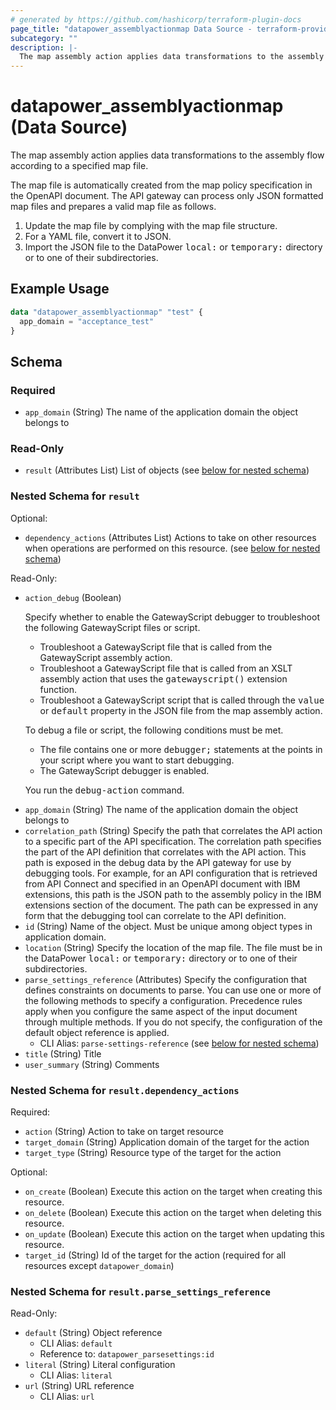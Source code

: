 ```yaml
---
# generated by https://github.com/hashicorp/terraform-plugin-docs
page_title: "datapower_assemblyactionmap Data Source - terraform-provider-datapower"
subcategory: ""
description: |-
  The map assembly action applies data transformations to the assembly flow according to a specified map file. The map file is automatically created from the map policy specification in the OpenAPI document. The API gateway can process only JSON formatted map files and prepares a valid map file as follows.Update the map file by complying with the map file structure.For a YAML file, convert it to JSON.Import the JSON file to the DataPower local: or temporary: directory or to one of their subdirectories.
---
```


# datapower_assemblyactionmap (Data Source)

The map assembly action applies data transformations to the assembly flow according to a specified map file. <p>The map file is automatically created from the map policy specification in the OpenAPI document. The API gateway can process only JSON formatted map files and prepares a valid map file as follows.</p><ol><li>Update the map file by complying with the map file structure.</li><li>For a YAML file, convert it to JSON.</li><li>Import the JSON file to the DataPower <tt>local:</tt> or <tt>temporary:</tt> directory or to one of their subdirectories.</li></ol>

## Example Usage

```terraform
data "datapower_assemblyactionmap" "test" {
  app_domain = "acceptance_test"
}
```

<!-- schema generated by tfplugindocs -->
## Schema

### Required

- `app_domain` (String) The name of the application domain the object belongs to

### Read-Only

- `result` (Attributes List) List of objects (see [below for nested schema](#nestedatt--result))

<a id="nestedatt--result"></a>
### Nested Schema for `result`

Optional:

- `dependency_actions` (Attributes List) Actions to take on other resources when operations are performed on this resource. (see [below for nested schema](#nestedatt--result--dependency_actions))

Read-Only:

- `action_debug` (Boolean) <p>Specify whether to enable the GatewayScript debugger to troubleshoot the following GatewayScript files or script.</p><ul><li>Troubleshoot a GatewayScript file that is called from the GatewayScript assembly action.</li><li>Troubleshoot a GatewayScript file that is called from an XSLT assembly action that uses the <tt>gatewayscript()</tt> extension function.</li><li>Troubleshoot a GatewayScript script that is called through the <tt>value</tt> or <tt>default</tt> property in the JSON file from the map assembly action.</li></ul><p>To debug a file or script, the following conditions must be met.</p><ul><li>The file contains one or more <tt>debugger;</tt> statements at the points in your script where you want to start debugging.</li><li>The GatewayScript debugger is enabled.</li></ul><p>You run the <tt>debug-action</tt> command.</p>
- `app_domain` (String) The name of the application domain the object belongs to
- `correlation_path` (String) Specify the path that correlates the API action to a specific part of the API specification. The correlation path specifies the part of the API definition that correlates with the API action. This path is exposed in the debug data by the API gateway for use by debugging tools. For example, for an API configuration that is retrieved from API Connect and specified in an OpenAPI document with IBM extensions, this path is the JSON path to the assembly policy in the IBM extensions section of the document. The path can be expressed in any form that the debugging tool can correlate to the API definition.
- `id` (String) Name of the object. Must be unique among object types in application domain.
- `location` (String) Specify the location of the map file. The file must be in the DataPower <tt>local:</tt> or <tt>temporary:</tt> directory or to one of their subdirectories.
- `parse_settings_reference` (Attributes) Specify the configuration that defines constraints on documents to parse. You can use one or more of the following methods to specify a configuration. Precedence rules apply when you configure the same aspect of the input document through multiple methods. If you do not specify, the configuration of the default object reference is applied.
  - CLI Alias: `parse-settings-reference` (see [below for nested schema](#nestedatt--result--parse_settings_reference))
- `title` (String) Title
- `user_summary` (String) Comments

<a id="nestedatt--result--dependency_actions"></a>
### Nested Schema for `result.dependency_actions`

Required:

- `action` (String) Action to take on target resource
- `target_domain` (String) Application domain of the target for the action
- `target_type` (String) Resource type of the target for the action

Optional:

- `on_create` (Boolean) Execute this action on the target when creating this resource.
- `on_delete` (Boolean) Execute this action on the target when deleting this resource.
- `on_update` (Boolean) Execute this action on the target when updating this resource.
- `target_id` (String) Id of the target for the action (required for all resources except `datapower_domain`)


<a id="nestedatt--result--parse_settings_reference"></a>
### Nested Schema for `result.parse_settings_reference`

Read-Only:

- `default` (String) Object reference
  - CLI Alias: `default`
  - Reference to: `datapower_parsesettings:id`
- `literal` (String) Literal configuration
  - CLI Alias: `literal`
- `url` (String) URL reference
  - CLI Alias: `url`
